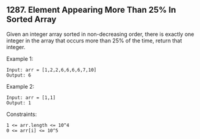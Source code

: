 ## 1287. Element Appearing More Than 25% In Sorted Array

Given an integer array sorted in non-decreasing order, there is exactly one integer in the array that occurs more than 25% of the time, return that integer.

Example 1:

```
Input: arr = [1,2,2,6,6,6,6,7,10]
Output: 6
```

Example 2:

```
Input: arr = [1,1]
Output: 1
```

Constraints:

```
1 <= arr.length <= 10^4
0 <= arr[i] <= 10^5
```
